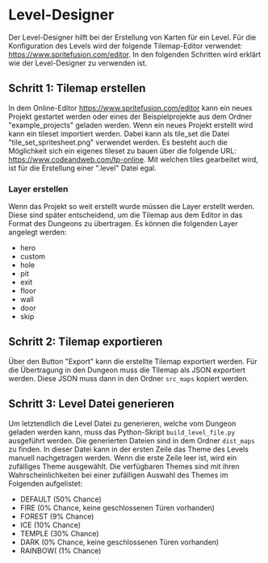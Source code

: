 # Level-Designer

Der Level-Designer hilft bei der Erstellung von Karten für ein Level. Für die
Konfiguration des Levels wird der folgende Tilemap-Editor verwendet:
https://www.spritefusion.com/editor. In den folgenden Schritten wird erklärt wie
der Level-Designer zu verwenden ist.

## Schritt 1: Tilemap erstellen

In dem Online-Editor https://www.spritefusion.com/editor kann ein neues Projekt
gestartet werden oder eines der Beispielprojekte aus dem Ordner "example_projects"
geladen werden. Wenn ein neues Projekt erstellt wird kann ein tileset importiert
werden. Dabei kann als tile_set die Datei "tile_set_spritesheet.png" verwendet
werden. Es besteht auch die Möglichkeit sich ein eigenes tileset zu bauen über die
folgende URL: https://www.codeandweb.com/tp-online. Mit welchen tiles gearbeitet
wird, ist für die Erstellung einer ".level" Datei egal.

### Layer erstellen

Wenn das Projekt so weit erstellt wurde müssen die Layer erstellt werden. Diese
sind später entscheidend, um die Tilemap aus dem Editor in das Format des Dungeons
zu übertragen. Es können die folgenden Layer angelegt werden:
- hero
- custom
- hole
- pit
- exit
- floor
- wall
- door
- skip

## Schritt 2: Tilemap exportieren

Über den Button "Export" kann die erstellte Tilemap exportiert werden. Für die
Übertragung in den Dungeon muss die Tilemap als JSON exportiert werden. Diese JSON
muss dann in den Ordner ``src_maps`` kopiert werden.

## Schritt 3: Level Datei generieren

Um letztendlich die Level Datei zu generieren, welche vom Dungeon geladen werden
kann, muss das Python-Skript ``build_level_file.py`` ausgeführt werden. Die
generierten Dateien sind in dem Ordner ``dist_maps`` zu finden. In dieser Datei
kann in der ersten Zeile das Theme des Levels manuell nachgetragen werden. Wenn
die erste Zeile leer ist, wird ein zufälliges Theme ausgewählt. Die verfügbaren
Themes sind mit ihren Wahrscheinlichkeiten bei einer zufälligen Auswahl des
Themes im Folgenden aufgelistet:

- DEFAULT (50% Chance)
- FIRE (0% Chance, keine geschlossenen Türen vorhanden)
- FOREST (9% Chance)
- ICE (10% Chance)
- TEMPLE (30% Chance)
- DARK (0% Chance, keine geschlossenen Türen vorhanden)
- RAINBOW( (1% Chance)
